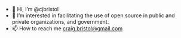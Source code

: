- 👋 Hi, I’m @cjbristol
- 👀 I’m interested in facilitating the use of open source
in public and private organizations, and government. 
- 📫 How to reach me craig.bristol@gmail.com

<!---
cjbristol/cjbristol is a ✨ special ✨ repository because its `README.md` (this file) appears on your GitHub profile.
You can click the Preview link to take a look at your changes.
--->
